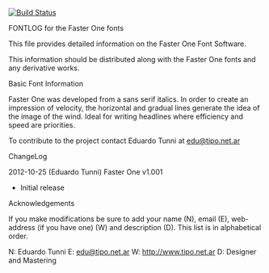 [![Build Status](https://travis-ci.org/fontdirectory/fasterone.svg?branch=master)](https://travis-ci.org/fontdirectory/fasterone)

FONTLOG for the Faster One fonts

This file provides detailed information on the Faster One Font Software.

This information should be distributed along with the Faster One fonts
and any derivative works.

Basic Font Information

Faster One was developed from a sans serif italics. In order to create an
impression of velocity, the horizontal and gradual lines generate the idea of
the image of the wind. Ideal for writing headlines where efficiency and speed
are priorities.

To contribute to the project contact Eduardo Tunni at edu@tipo.net.ar

ChangeLog

2012-10-25 (Eduardo Tunni) Faster One v1.001
- Initial release

Acknowledgements

If you make modifications be sure to add your name (N), 
email (E), web-address (if you have one) (W) and 
description (D). This list is in alphabetical order.

N: Eduardo Tunni
E: edu@tipo.net.ar
W: http://www.tipo.net.ar
D: Designer and Mastering